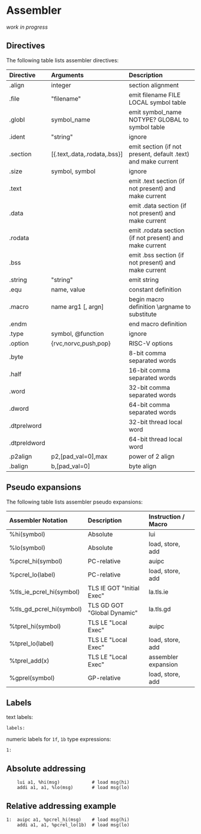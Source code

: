 Assembler
==============

_work in progress_

Directives
-----------------

The following table lists assembler directives:

Directive    | Arguments                    | Description
:----------- | :-------------               | :---------------
.align       | integer                      | section alignment
.file        | "filename"                   | emit filename FILE LOCAL symbol table
.globl       | symbol_name                  | emit symbol_name NOTYPE? GLOBAL to symbol table
.ident       | "string"                     | ignore
.section     | [{.text,.data,.rodata,.bss}] | emit section (if not present, default .text) and make current
.size        | symbol, symbol               | ignore
.text        |                              | emit .text section (if not present) and make current
.data        |                              | emit .data section (if not present) and make current
.rodata      |                              | emit .rodata section (if not present) and make current
.bss         |                              | emit .bss section (if not present) and make current
.string      | "string"                     | emit string
.equ         | name, value                  | constant definition
.macro       | name arg1 [, argn]           | begin macro definition \argname to substitute
.endm        |                              | end macro definition
.type        | symbol, @function            | ignore
.option      | {rvc,norvc,push,pop}         | RISC-V options
.byte        |                              | 8-bit comma separated words
.half        |                              | 16-bit comma separated words
.word        |                              | 32-bit comma separated words
.dword       |                              | 64-bit comma separated words
.dtprelword  |                              | 32-bit thread local word
.dtpreldword |                              | 64-bit thread local word
.p2align     | p2,[pad_val=0],max           | power of 2 align
.balign      | b,[pad_val=0]                | byte align

Pseudo expansions
----------------------

The following table lists assembler pseudo expansions:

Assembler Notation       | Description                 | Instruction / Macro
:----------------------  | :---------------            | :-------------------
%hi(symbol)              | Absolute                    | lui
%lo(symbol)              | Absolute                    | load, store, add
%pcrel_hi(symbol)        | PC-relative                 | auipc
%pcrel_lo(label)         | PC-relative                 | load, store, add
%tls_ie_pcrel_hi(symbol) | TLS IE GOT "Initial Exec"   | la.tls.ie
%tls_gd_pcrel_hi(symbol) | TLS GD GOT "Global Dynamic" | la.tls.gd
%tprel_hi(symbol)        | TLS LE "Local Exec"         | auipc
%tprel_lo(label)         | TLS LE "Local Exec"         | load, store, add
%tprel_add(x)            | TLS LE "Local Exec"         | assembler expansion
%gprel(symbol)           | GP-relative                 | load, store, add

Labels
------------

text labels:

```
labels:
```

numeric labels for `1f`, `1b` type expressions:

```
1:
```

Absolute addressing
------------------------

```
	lui a1, %hi(msg)            # load msg(hi)
	addi a1, a1, %lo(msg)       # load msg(lo)
```

Relative addressing example
--------------------------------

```
1:	auipc a1, %pcrel_hi(msg)    # load msg(hi)
	addi a1, a1, %pcrel_lo(1b)  # load msg(lo)
```

